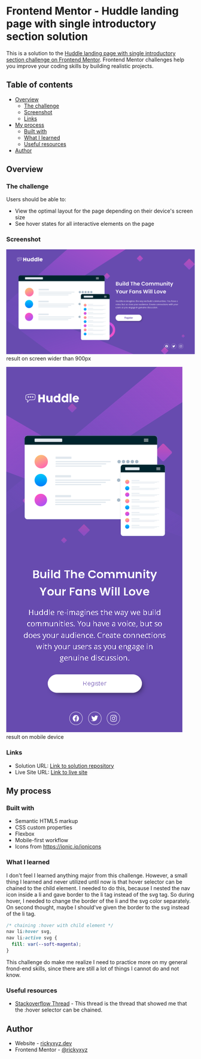 # Frontend Mentor - Huddle landing page with single introductory section solution

This is a solution to the [Huddle landing page with single introductory section challenge on Frontend Mentor](https://www.frontendmentor.io/challenges/huddle-landing-page-with-a-single-introductory-section-B_2Wvxgi0). Frontend Mentor challenges help you improve your coding skills by building realistic projects.

## Table of contents

- [Overview](#overview)
  - [The challenge](#the-challenge)
  - [Screenshot](#screenshot)
  - [Links](#links)
- [My process](#my-process)
  - [Built with](#built-with)
  - [What I learned](#what-i-learned)
  - [Useful resources](#useful-resources)
- [Author](#author)

## Overview

### The challenge

Users should be able to:

- View the optimal layout for the page depending on their device's screen size
- See hover states for all interactive elements on the page

### Screenshot

![result on desktop](./screenshot/huddle-landing-page-with-single-introductory-section-desktop.png)
result on screen wider than 900px

![result on mobile](./screenshot/huddle-landing-page-with-single-introductory-section-mobile.png)
result on mobile device

### Links

- Solution URL: [Link to solution repository](https://github.com/rickyxyz/frontendmentor-projects/tree/main/huddle-landing-page-with-single-introductory-section-master)
- Live Site URL: [Link to live site](https://rickyxyz.dev/frontendmentor-projects/huddle-landing-page-with-single-introductory-section-master/index.html)

## My process

### Built with

- Semantic HTML5 markup
- CSS custom properties
- Flexbox
- Mobile-first workflow
- Icons from https://ionic.io/ionicons

### What I learned

I don't feel I learned anything major from this challenge. However, a small thing I learned and never utilized until now is that hover selector can be chained to the child element. I needed to do this, because I nested the nav icon inside a li and gave border to the li tag instead of the svg tag. So during hover, I needed to change the border of the li and the svg color separately. On second thought, maybe I should've given the border to the svg instead of the li tag.

```css
/* chaining :hover with child element */
nav li:hover svg,
nav li:active svg {
  fill: var(--soft-magenta);
}
```

This challenge do make me realize I need to practice more on my general frond-end skills, since there are still a lot of things I cannot do and not know.

### Useful resources

- [Stackoverflow Thread](https://stackoverflow.com/questions/5061940/changing-the-child-elements-css-when-the-parent-is-hovered) - This thread is the thread that showed me that the :hover selector can be chained.

## Author

- Website - [rickyxyz.dev](https://www.rickyxyz.github.io)
- Frontend Mentor - [@rickyxyz](https://www.frontendmentor.io/profile/rickyxyz)
